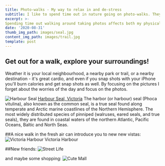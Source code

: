 ```yaml
---
title: Photo-walks - My way to relax in and de-stress
subtitle: I like to spend time out in nature going on photo-walks. They are a great way to get some exercize, get out of my head, and document the world around me.
excerpt: >-
Spending time out walking around taking photos affects both my physical and mental health, it is meditative and recharges me.
date: '2020-08-31'
thumb_img_path: images/seal.jpg
content_img_path: images/trail.jpg
template: post
---
```


## Get out for a walk, explore your surroundings!
Weather it is your local neighbourhood, a nearby park or trail, or a nearby destination - it's great cardio, and even if you snap shots with your iPhone you'll burn calories and get snap shots as well. By focusing on the pictures I forget about the worries of the day and focus on the photos. 

![Harbour Seal](/images/seal.jpg)
[Harbour Seal, Victoria](https://en.wikipedia.org/wiki/Harbor_seal)
The harbor (or harbour) seal (Phoca vitulina), also known as the common seal, is a true seal found along temperate and Arctic marine coastlines of the Northern Hemisphere. The most widely distributed species of pinniped (walruses, eared seals, and true seals), they are found in coastal waters of the northern Atlantic, Pacific Oceans, Baltic and North Seas.

##A nice walk in the fresh air can introduce you to new new vistas: 
![Victoria Harbour](/images/harbour.jpg)
Victoria Harbour

##New friends:
![Street Life](/images/street_life.jpg)

and maybe some shopping:
![Cute Mall](/images/mall.jpg)

